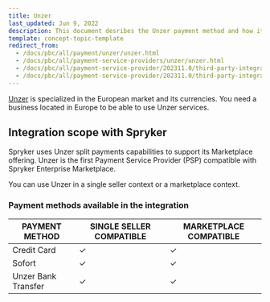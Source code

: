 ```yaml
---
title: Unzer
last_updated: Jun 9, 2022
description: This document desribes the Unzer payment method and how it can enhance your Spryker Marketplace projects.
template: concept-topic-template
redirect_from:
  - /docs/pbc/all/payment/unzer/unzer.html
  - /docs/pbc/all/payment-service-providers/unzer/unzer.html
  - /docs/pbc/all/payment-service-provider/202311.0/third-party-integrations/unzer/whats-changed-in-unzer.html
  - /docs/pbc/all/payment-service-provider/202311.0/third-party-integrations/unzer/unzer.html
---
```


[Unzer](https://www.unzer.com) is specialized in the European market and its currencies. You need a business located in Europe to be able to use Unzer services.

## Integration scope with Spryker

Spryker uses Unzer split payments capabilities to support its Marketplace offering. Unzer is the first Payment Service Provider (PSP) compatible with Spryker Enterprise Marketplace.

You can use Unzer in a single seller context or a marketplace context.

### Payment methods available in the integration

| PAYMENT METHOD | SINGLE SELLER COMPATIBLE | MARKETPLACE COMPATIBLE |
|-|-|-|
| Credit Card | &check; | &check; |
| Sofort | &check; | &check; |
| Unzer Bank Transfer | &check; | &check; |
